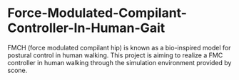 # Force-Modulated-Compilant-Controller-In-Human-Gait
FMCH (force modulated compilant hip) is known as a bio-inspired model for postural control in human walking. This project is aiming to realize a FMC controller in human walking through the simulation environment provided by scone.

